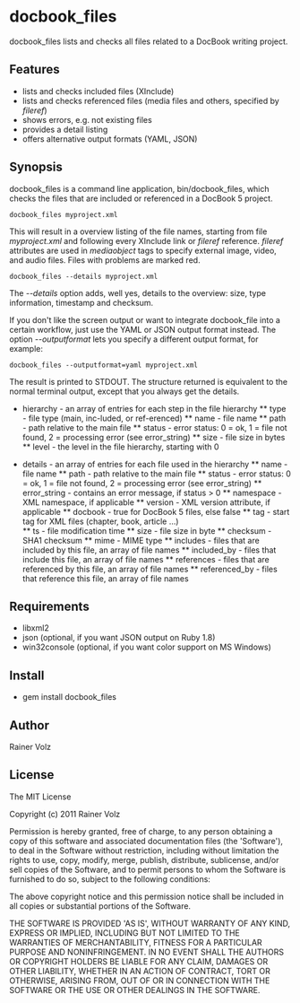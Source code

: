docbook_files
===========

docbook_files lists and checks all files related to a DocBook writing project.

Features
--------

* lists and checks included files (XInclude)
* lists and checks referenced files (media files and others, specified by _fileref_)
* shows errors, e.g. not existing files
* provides a detail listing
* offers alternative output formats (YAML, JSON)

Synopsis
--------

docbook_files is a command line application, bin/docbook_files, which checks the files that are included or referenced in a DocBook 5 project. 

    docbook_files myproject.xml

This will result in a overview listing of the file names, starting from file _myproject.xml_ and following every XInclude link or _fileref_ reference. _fileref_ attributes are used in _mediaobject_ tags to specify external image, video, and audio files. Files with problems are marked red.

    docbook_files --details myproject.xml

The _--details_ option adds, well yes, details to the overview: size, type information, timestamp and checksum.

If you don't like the screen output or want to integrate docbook_file into a certain workflow, just use the YAML or JSON output format instead. The option _--outputformat_ lets you specify a different output format, for example:

    docbook_files --outputformat=yaml myproject.xml

The result is printed to STDOUT. The structure returned is equivalent to the normal terminal output, except that you always get the details. 

 * hierarchy - an array of entries for each step in the file hierarchy
 ** type - file type (main, inc-luded, or ref-erenced)
 ** name - file name
 ** path - path relative to the main file
 ** status - error status: 0 = ok, 1 = file not found, 2 = processing error (see error_string)
 ** size - file size in bytes
 ** level - the level in the file hierarchy, starting with 0

 * details - an array of entries for each file used in the hierarchy
 ** name - file name
 ** path - path relative to the main file
 ** status - error status: 0 = ok, 1 = file not found, 2 = processing error (see error_string)
 ** error_string - contains an error message, if status > 0
 ** namespace - XML namespace, if applicable
 ** version - XML version attribute, if applicable
 ** docbook - true for DocBook 5 files, else false
 ** tag - start tag for XML files (chapter, book, article ...)  
 ** ts - file modification time
 ** size - file size in byte
 ** checksum - SHA1 checksum
 ** mime - MIME type
 ** includes - files that are included by this file, an array of file names
 ** included_by - files that include this file, an array of file names
 ** references - files that are referenced by this file, an array of file names
 ** referenced_by - files that reference this file, an array of file names 


Requirements
------------

* libxml2
* json (optional, if you want JSON output on Ruby 1.8)
* win32console (optional, if you want color support on MS Windows)

Install
-------

* gem install docbook_files

Author
------

Rainer Volz

License
-------

The MIT License

Copyright (c) 2011 Rainer Volz

Permission is hereby granted, free of charge, to any person obtaining
a copy of this software and associated documentation files (the
'Software'), to deal in the Software without restriction, including
without limitation the rights to use, copy, modify, merge, publish,
distribute, sublicense, and/or sell copies of the Software, and to
permit persons to whom the Software is furnished to do so, subject to
the following conditions:

The above copyright notice and this permission notice shall be
included in all copies or substantial portions of the Software.

THE SOFTWARE IS PROVIDED 'AS IS', WITHOUT WARRANTY OF ANY KIND,
EXPRESS OR IMPLIED, INCLUDING BUT NOT LIMITED TO THE WARRANTIES OF
MERCHANTABILITY, FITNESS FOR A PARTICULAR PURPOSE AND NONINFRINGEMENT.
IN NO EVENT SHALL THE AUTHORS OR COPYRIGHT HOLDERS BE LIABLE FOR ANY
CLAIM, DAMAGES OR OTHER LIABILITY, WHETHER IN AN ACTION OF CONTRACT,
TORT OR OTHERWISE, ARISING FROM, OUT OF OR IN CONNECTION WITH THE
SOFTWARE OR THE USE OR OTHER DEALINGS IN THE SOFTWARE.

